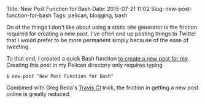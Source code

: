 Title: New Post Function for Bash
Date: 2015-07-21 11:02
Slug: new-post-function-for-bash
Tags: pelican, blogging, bash

On of the things I don't like about using a static site generator is the friction required for creating a new post. I've often end up posting things to Twitter that I would prefer to be more permanent simply because of the ease of tweeting.

To that end, I created a quick Bash function [to create a new post for me](https://github.com/tdhopper/dotfiles/blob/cfd46e96d4981f5c136ecd4528b94d9414c87564/bash_functions#L1-L28). Creating this post in my Pelican directory only requires typing

```
$ new-post "New Post Function for Bash"
```

Combined with Greg Reda's [Travis CI](http://stiglerdiet.com/blog/2015/Mar/27/auto-deploying-stigler-diet-with-travis-ci/) trick, the friction in getting a new post online is greatly reduced.

